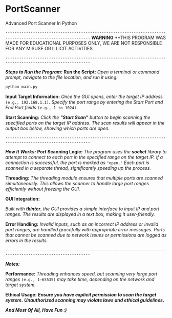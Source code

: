 # PortScanner
Advanced Port Scanner In Python

`-----------------------------------------------------------------------------------------------------------`
                                       **WARNING**
**THIS PROGRAM WAS MADE FOR EDUCATIONAL PURPOSES ONLY, WE ARE NOT RESPONSIBLE FOR ANY MISUSE OR ILLICIT ACTIVITIES

`-----------------------------------------------------------------------------------------------------------`

***Steps to Run the Program:***
**Run the Script:**
*Open a terminal or command prompt, navigate to the file location, and run it using:*
```bash
python main.py
```


**Input Target Information:**
*Once the GUI opens, enter the target IP address* `(e.g., 192.168.1.1)`.
*Specify the port range by entering the Start Port and End Port fields* `(e.g., 1 to 1024)`.


**Start Scanning:**
*Click the* ***"Start Scan"*** *button to begin scanning the specified ports on the target IP address*.
*The scan results will appear in the output box below, showing which ports are open.*


`-----------------------------------------------------------------------------------------------------------`

***How It Works:***
**Port Scanning Logic:**
*The program uses the* ***socket*** *library to attempt to connect to each port in the specified range on the target IP.*
*If a connection is successful, the port is marked as* `"open."`
*Each port is scanned in a separate thread, significantly speeding up the process.*


**Threading:**
*The threading module ensures that multiple ports are scanned simultaneously.*
*This allows the scanner to handle large port ranges efficiently without freezing the GUI.*


**GUI Integration:**

*Built with* ***tkinter***, *the GUI provides a simple interface to input IP and port ranges.*
*The results are displayed in a text box, making it user-friendly.*


**Error Handling:**
*Invalid inputs, such as an incorrect IP address or invalid port ranges, are handled gracefully with appropriate error messages.*
*Ports that cannot be scanned due to network issues or permissions are logged as errors in the results.*

`-----------------------------------------------------------------------------------------------------------`

***Notes:***

**Performance:**
*Threading enhances speed, but scanning very large port ranges* `(e.g., 1–65535)` *may take time, depending on the network and target system.*


**Ethical Usage:**
***Ensure you have explicit permission to scan the target system.***
***Unauthorized scanning may violate laws and ethical guidelines.***


***And Most Of All, Have Fun :)***
